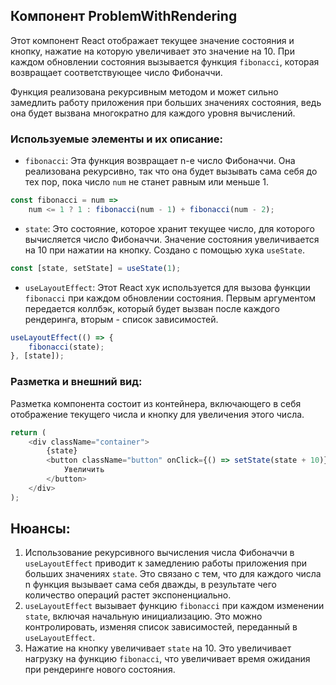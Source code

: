 ## Компонент ProblemWithRendering

Этот компонент React отображает текущее значение состояния и кнопку, нажатие на которую увеличивает это значение на 10. При каждом обновлении состояния вызывается функция `fibonacci`, которая возвращает соответствующее число Фибоначчи.

Функция реализована рекурсивным методом и может сильно замедлить работу приложения при больших значениях состояния, ведь она будет вызвана многократно для каждого уровня вычислений.

### Используемые элементы и их описание:

- `fibonacci`: Эта функция возвращает n-е число Фибоначчи. Она реализована рекурсивно, так что она будет вызывать сама себя до тех пор, пока число `num` не станет равным или меньше 1.
```javascript
const fibonacci = num =>
    num <= 1 ? 1 : fibonacci(num - 1) + fibonacci(num - 2);
```
- `state`: Это состояние, которое хранит текущее число, для которого вычисляется число Фибоначчи. Значение состояния увеличивается на 10 при нажатии на кнопку. Создано с помощью хука `useState`.
```javascript
const [state, setState] = useState(1);
```
- `useLayoutEffect`: Этот React хук используется для вызова функции `fibonacci` при каждом обновлении состояния. Первым аргументом передается коллбэк, который будет вызван после каждого рендеринга, вторым - список зависимостей.
```javascript
useLayoutEffect(() => {
    fibonacci(state);
}, [state]);
```

### Разметка и внешний вид:

Разметка компонента состоит из контейнера, включающего в себя отображение текущего числа и кнопку для увеличения этого числа.
```javascript
return (
    <div className="container">
        {state}
        <button className="button" onClick={() => setState(state + 10)}>
            Увеличить
        </button>
    </div>
);
```

## Нюансы:

1. Использование рекурсивного вычисления числа Фибоначчи в `useLayoutEffect` приводит к замедлению работы приложения при больших значениях `state`. Это связано с тем, что для каждого числа n функция вызывает сама себя дважды, в результате чего количество операций растет экспоненциально.
2. `useLayoutEffect` вызывает функцию `fibonacci` при каждом изменении `state`, включая начальную инициализацию. Это можно контролировать, изменяя список зависимостей, переданный в `useLayoutEffect`.
3. Нажатие на кнопку увеличивает `state` на 10. Это увеличивает нагрузку на функцию `fibonacci`, что увеличивает время ожидания при рендеринге нового состояния.
